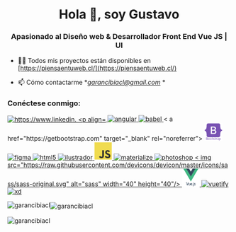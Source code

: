<h1 align="center">Hola 👋, soy Gustavo</h1>
<h3 align="center">Apasionado al Diseño web & Desarrollador Front End Vue JS | UI</h3>

- 👨‍💻 Todos mis proyectos están disponibles en [https://piensaentuweb.cl/](https://piensaentuweb.cl/)

- 📫 Cómo contactarme **garancibiacl@gmail.com* *

<h3 align="left">Conéctese conmigo:</h3>
<p align="left">
<a href="https://linkedin.com/in/https://www.linkedin.com/ in/gustavo-arancibia-53127a97/" target="blank"><img align="center" src="https://raw.githubusercontent.com/rahuldkjain/github-profile-readme-generator/master/src/images /icons/Social/linked-in-alt.svg" alt="https://www.linkedin.



<p align="left"> <a href="https://angular.io" target="_blank" rel="noreferrer"> <img src="https://angular.io/assets/images/logos /angular/angular.svg" alt="angular" ancho="40" altura="40"/> </a> <a href="https://babeljs.io/" target="_blank" rel=" noreferrer"> <img src="https://www.vectorlogo.zone/logos/babeljs/babeljs-icon.svg" alt="babel" width="40" height="40"/> </a> < a href="https://getbootstrap.com" target="_blank" rel="noreferrer"> <img src="https://raw.githubusercontent.com/devicons/devicon/master/icons/bootstrap/bootstrap-plain-wordmark.svg" alt="bootstrap" width="40" height="40"/> </a> <a href="https:// www.figma.com/" target="_blank" rel="noreferrer"> <img src="https://www.vectorlogo.zone/logos/figma/figma-icon.svg" alt="figma" width= "40" height="40"/> </a> <a href="https://www.w3.org/html/" target="_blank" rel="noreferrer"> <img src="https: //raw.githubusercontent.com/devicons/devicon/master/icons/html5/html5-original-wordmark.svg" alt="html5" width="40" height="40"/> </a> <a href ="https://www.adobe.com/in/products/illustrator.html" target="_blank" rel="noreferrer"> <img src="https://www.vectorlogo.zone/logos/adobe_illustrator/adobe_illustrator-icon. svg" alt="ilustrador" ancho="40" altura="40"/> </a> <a href="https://developer.mozilla.org/en-US/docs/Web/JavaScript" target= "_blank" rel="noreferrer"> <img src="https://raw.githubusercontent.com/devicons/devicon/master/icons/javascript/javascript-original.svg" alt="javascript" width="40" height="40"/> </a> <a href="https://materializecss.com/" target="_blank" rel="noreferrer"> <img src="https://raw.githubusercontent.com/prplx/svg-logos/5585531d45d294869c4eaab4d7cf2e9c167710a9/svg/materialize.svg" alt="materialize" width="40" height="40"/> </a> <a href="https: //www.photoshop.com/en" target="_blank" rel="noreferrer"> <img src="https://raw.githubusercontent.com/devicons/devicon/master/icons/photoshop/photoshop-line. svg" alt="photoshop" width="40" height="40"/> </a> <a href="https://sass-lang.com" target="_blank" rel="noreferrer"> < img src="https://raw.githubusercontent.com/devicons/devicon/master/icons/sass/sass-original.svg" alt="sass" width="40" height="40"/> </a> <a href="https://vuejs.org/" target="_blank" rel="noreferrer"> <img src="https://raw.githubusercontent.com/devicons/devicon/ master/icons/vuejs/vuejs-original-wordmark.svg" alt="vuejs" width="40" height="40"/> </a> <a href="https://vuetifyjs.com/en/ " target="_blank" rel="noreferrer"> <img src="https://bestofjs.org/logos/vuetify.svg" alt="vuetify" width="40" height="40"/> </ a> <a href="https://www.adobe.com/products/xd.html" target="_blank" rel="noreferrer"> <img src="https://cdn.worldvectorlogo.com/logos/adobe-xd.svg" alt="xd" ancho="40" altura="40"/> </a> </p>

<p><img align="left" src="https://github-readme-stats.vercel.app/api/top-langs?username=garancibiacl&show_icons=true&locale=en&layout=compact" alt="garancibiacl" /> </p>

<p> <img align="center" src="https://github-readme-stats.vercel.app/api?username=garancibiacl&show_icons=true&locale=en" alt="garancibiacl" /> </p>

<p><img align="center" src="https://github-readme-streak-stats.herokuapp.com/?user=garancibiacl&" alt="garancibiacl" /></p>
